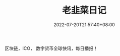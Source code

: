 ﻿---
weight: 
title: "老韭菜日记"
description: "区块链，ICO， 数字货币全球快讯，每日播报！"
date: 2022-07-20T21:57:40+08:00
lastmod: 2022-07-20T16:45:40+08:00
draft: false
authors: ["seven"]
featuredImage: "laojiucairiji.jpg"
link: "http://mp.weixin.qq.com/profile?src=3&timestamp=1658301543&ver=1&signature=w6p*axrzeP8Ws8unXnte6p6B76JgacXtQ7qQVqz-T6f*SYQ2gVTCSlvS6l4P-6UEzOiajuPik9dhr2qwsl8r*A=="
tags: ["微信公众号","老韭菜日记"]
categories: ["navigation"]
navigation: ["微信公众号"]
lightgallery: true
toc: true
pinned: false
recommend: false
recommend1: false
---
区块链，ICO， 数字货币全球快讯，每日播报！
